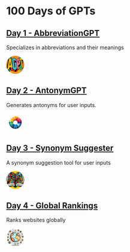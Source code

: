 # 100 Days of GPTs

## [Day 1 - AbbreviationGPT](./Day-1-AbbreviationGPT.md)

Specializes in abbreviations and their meanings

<img style="border-radius:50%;width:48px;height:48px;" src="./assets/AbbreviationGPT.png">

## [Day 2 - AntonymGPT](./Day-2-AntonymGPT.md)

Generates antonyms for user inputs.

<img style="border-radius:50%;width:48px;height:48px;" src="./assets/AntonymGPT.png"> 

## [Day 3 - Synonym Suggester](./Day-3-Synonym-Suggester.md)

A synonym suggestion tool for user inputs

<img style="border-radius:50%;width:48px;height:48px;" src="./assets/SynonymSuggester.png"> 

## [Day 4 - Global Rankings](./Day-4-Global-Rankings.md)

Ranks websites globally

<img style="border-radius:50%;width:48px;height:48px;" src="./assets/GlobalRankings.png"> 
